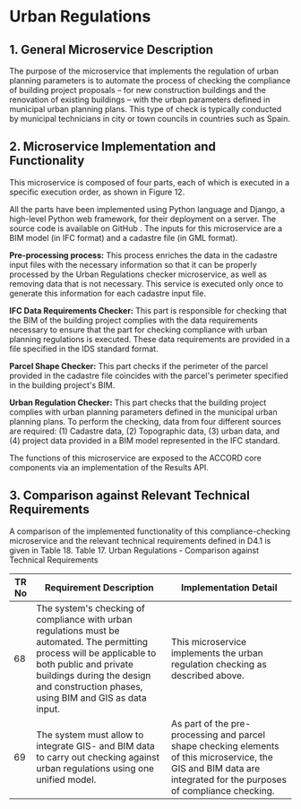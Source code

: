 # Urban Regulations

## 1. General Microservice Description
The purpose of the microservice that implements the regulation of urban planning parameters is to automate the process of checking the compliance of building project proposals – for new construction buildings and the renovation of existing buildings – with the urban parameters defined in municipal urban planning plans. This type of check is typically conducted by municipal technicians in city or town councils in countries such as Spain.

## 2. Microservice Implementation and Functionality
This microservice is composed of four parts, each of which is executed in a specific execution order, as shown in Figure 12. 

All the parts have been implemented using Python language and Django, a high-level Python web framework, for their deployment on a server. The source code is available on GitHub . The inputs for this microservice are a BIM model (in IFC format) and a cadastre file (in GML format).

<b>Pre-processing process:</b> This process enriches the data in the cadastre input files with the necessary information so that it can be properly processed by the Urban Regulations checker microservice, as well as removing data that is not necessary. This service is executed only once to generate this information for each cadastre input file. 

<b>IFC Data Requirements Checker:</b> This part is responsible for checking that the BIM of the building project complies with the data requirements necessary to ensure that the part for checking compliance with urban planning regulations is executed. These data requirements are provided in a file specified in the IDS standard format.

<b>Parcel Shape Checker:</b> This part checks if the perimeter of the parcel provided in the cadastre file coincides with the parcel's perimeter specified in the building project's BIM.

<b>Urban Regulation Checker:</b> This part checks that the building project complies with urban planning parameters defined in the municipal urban planning plans. To perform the checking, data from four different sources are required: (1) Cadastre data, (2) Topographic data, (3) urban data, and (4) project data provided in a BIM model represented in the IFC standard. 

The functions of this microservice are exposed to the ACCORD core components via an implementation of the Results API. 

## 3. Comparison against Relevant Technical Requirements
A comparison of the implemented functionality of this compliance-checking microservice and the relevant technical requirements defined in D4.1 is given in Table 18.
Table 17. Urban Regulations - Comparison against Technical Requirements

| TR No	| Requirement Description	| Implementation Detail | 
|-------|-------------------------|-----------------------|
| 68	| The system's checking of compliance with urban regulations must be automated. The permitting process will be applicable to both public and private buildings during the design and construction phases, using BIM and GIS as data input. 	| This microservice implements the urban regulation checking as described above. | 
|69|The system must allow to integrate GIS- and BIM data to carry out checking against urban regulations using one unified model.|As part of the pre-processing and parcel shape checking elements of this microservice, the GIS and BIM data are integrated for the purposes of compliance checking.|






